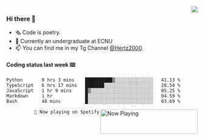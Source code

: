 <img  align="right" src="https://github-readme-stats.vercel.app/api?username=BillChen2K&show_icons=true&count_private=true&hide_title=true">

### Hi there 👋

- 🗞 Code is poetry.
- 🌱 Currently an undergraduate at ECNU
- 📫 You can find me in my Tg Channel [@Hertz2000](https://t.me/Hertz2000).

#### Coding status last week ⌨️

<!--START_SECTION:waka-->
```text
Python       9 hrs 3 mins    ██████████▒░░░░░░░░░░░░░░   41.13 % 
TypeScript   6 hrs 17 mins   ███████░░░░░░░░░░░░░░░░░░   28.54 % 
JavaScript   1 hr 9 mins     █▒░░░░░░░░░░░░░░░░░░░░░░░   05.25 % 
Markdown     1 hr            █░░░░░░░░░░░░░░░░░░░░░░░░   04.59 % 
Bash         48 mins         █░░░░░░░░░░░░░░░░░░░░░░░░   03.69 % 
```
<!--END_SECTION:waka-->


<div>
<a href="https://spotify-now-playing.billchen2k.vercel.app/now-playing?open">
   <img align="right" src="https://spotify-now-playing.billchen2k.vercel.app/now-playing" width="256" height="64" alt="Now Playing">
</a>
</div>

<div>
<p align="right"><code>🎵 Now playing on Spotify</code></p>
</div>

<!--
**BillChen2K/BillChen2K** is a ✨ _special_ ✨ repository because its `README.md` (this file) appears on your GitHub profile.

Here are some ideas to get you started:

- 🔭 I’m currently working on ...
- 🌱 I’m currently learning ...
- 👯 I’m looking to collaborate on ...
- 🤔 I’m looking for help with ...
- 💬 Ask me about ...
- 📫 How to reach me: ...
- 😄 Pronouns: ...
- ⚡ Fun fact: ...
-->
